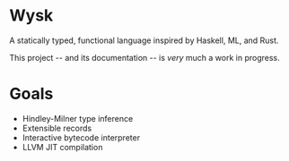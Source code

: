 # Wysk

A statically typed, functional language inspired by Haskell, ML, and Rust. 

This project -- and its documentation -- is *very* much a work in progress. 

# Goals
* Hindley-Milner type inference
* Extensible records
* Interactive bytecode interpreter
* LLVM JIT compilation

